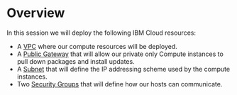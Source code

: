 # Overview

In this session we will deploy the following IBM Cloud resources:

- A [VPC][vpc] where our compute resources will be deployed.
- A [Public Gateway][pubgw] that will allow our private only Compute instances to pull down packages and install updates.
- A [Subnet][subnet] that will define the IP addressing scheme used by the compute instances.  
- Two [Security Groups][sgs] that will define how our hosts can communicate.



























[vpc]: https://cloud.ibm.com/docs/vpc?topic=vpc-about-vpc
[pubgw]: https://cloud.ibm.com/docs/vpc?topic=vpc-about-networking-for-vpc#public-gateway-for-external-connectivity
[subnet]: https://cloud.ibm.com/docs/vpc?topic=vpc-about-networking-for-vpc#subnets-in-the-vpc
[sgs]: https://cloud.ibm.com/docs/vpc?topic=vpc-security-in-your-vpc#sgs-security